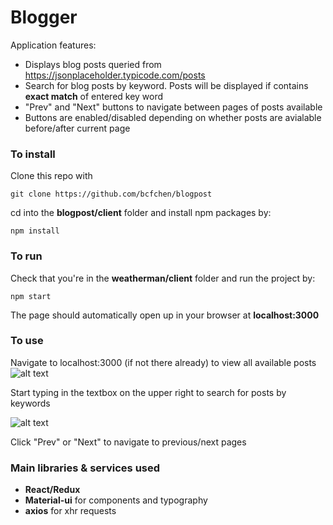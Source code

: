 # Blogger
Application features:
- Displays blog posts queried from https://jsonplaceholder.typicode.com/posts
- Search for blog posts by keyword. Posts will be displayed if contains __exact match__ of entered key word
- "Prev" and "Next" buttons to navigate between pages of posts available
- Buttons are enabled/disabled depending on whether posts are avialable before/after current page

### To install
Clone this repo with 
```
git clone https://github.com/bcfchen/blogpost
```
cd into the __blogpost/client__ folder and install npm packages by:
```
npm install
```

### To run
Check that you're in the __weatherman/client__ folder and run the project by:
```
npm start
```
The page should automatically open up in your browser at __localhost:3000__

### To use
Navigate to localhost:3000 (if not there already) to view all available posts
![alt text](https://s8.postimg.cc/dovz9n54l/Screen_Shot_2018-07-03_at_2.03.57_AM.png "Nighttime Screenshot")


Start typing in the textbox on the upper right to search for posts by keywords


![alt text](https://s8.postimg.cc/5w5bhnjpx/Screen_Shot_2018-07-03_at_2.04.31_AM.png "Daytime Screenshot")

Click "Prev" or "Next" to navigate to previous/next pages

### Main libraries & services used
- __React/Redux__
- __Material-ui__ for components and typography
- __axios__ for xhr requests
